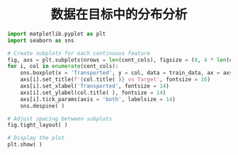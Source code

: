 <!--
 * @Description: 
 * @Author: shadow221213
 * @Date: 2024-01-20 23:36:32
 * @LastEditTime: 2024-01-20 23:39:11
-->
# <div align="center">数据在目标中的分布分析</div>

``` python
import matplotlib.pyplot as plt
import seaborn as sns

# Create subplots for each continuous feature
fig, axs = plt.subplots(nrows = len(cont_cols), figsize = (8, 4 * len(cont_cols)))
for i, col in enumerate(cont_cols):
    sns.boxplot(x = 'Transported', y = col, data = train_data, ax = axs[i], palette = 'pastel')
    axs[i].set_title(f'{col.title( )} vs Target', fontsize = 16)
    axs[i].set_xlabel('Transported', fontsize = 14)
    axs[i].set_ylabel(col.title( ), fontsize = 14)
    axs[i].tick_params(axis = 'both', labelsize = 14)
    sns.despine( )

# Adjust spacing between subplots
fig.tight_layout( )

# Display the plot
plt.show( )
```